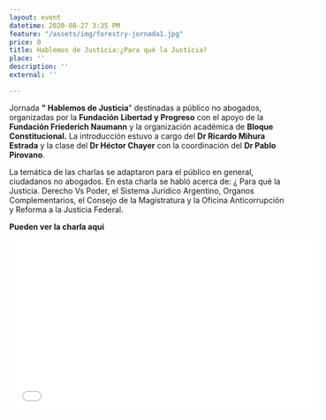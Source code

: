 ```yaml
---
layout: event
datetime: 2020-08-27 3:35 PM
feature: "/assets/img/forestry-jornada1.jpg"
price: 0
title: Hablemos de Justicia:¿Para qué la Justicia?
place: ''
description: ''
external: ''

---
```

Jornada **" Hablemos de Justicia**" destinadas a público no abogados, organizadas por la **Fundación** **Libertad y Progreso** con el apoyo de la **Fundación Friederich Naumann** y la organización académica de **Bloque Constitucional.** La introducción estuvo a cargo del **Dr Ricardo Mihura Estrada** y la clase del **Dr Héctor Chayer** con la coordinación del **Dr Pablo Pirovano**.

La temática de las charlas se adaptaron para el público en general, ciudadanos no abogados. En esta charla se habló acerca de: ¿ Para qué la Justicia. Derecho Vs Poder, el Sistema Jurídico Argentino, Organos Complementarios, el Consejo de la Magistratura y la Oficina Anticorrupción y Reforma a la Justicia Federal.

**Pueden ver la charla aqui**

<iframe width="560" height="315" src="[https://www.youtube.com/embed/cUl6iFLw8gE](https://www.youtube.com/embed/cUl6iFLw8gE "https://www.youtube.com/embed/cUl6iFLw8gE")" frameborder="0" allow="accelerometer; autoplay; clipboard-write; encrypted-media; gyroscope; picture-in-picture" allowfullscreen></iframe>